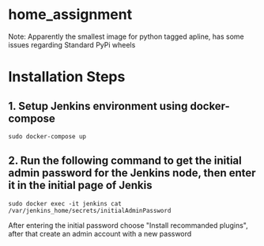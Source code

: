 # home_assignment

Note: Apparently the smallest image for python tagged apline, has some issues regarding Standard PyPi wheels 

# Installation Steps

## 1. Setup Jenkins environment using docker-compose
`sudo docker-compose up`

## 2. Run the following command to get the initial admin password for the Jenkins node, then enter it in the initial page of Jenkis
`sudo docker exec -it jenkins cat /var/jenkins_home/secrets/initialAdminPassword`

After entering the initial password choose "Install recommanded plugins", after that create an admin account with a new password
